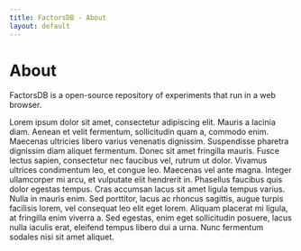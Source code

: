 ```yaml
---
title: FactorsDB - About
layout: default
---
```


# About

<p class="lead">FactorsDB is a open-source repository of experiments that run in
a web browser.</p>

Lorem ipsum dolor sit amet, consectetur adipiscing elit. Mauris a lacinia diam. Aenean et velit fermentum, sollicitudin quam a, commodo enim. Maecenas ultricies libero varius venenatis dignissim. Suspendisse pharetra dignissim diam aliquet fermentum. Donec sit amet fringilla mauris. Fusce lectus sapien, consectetur nec faucibus vel, rutrum ut dolor. Vivamus ultrices condimentum leo, et congue leo. Maecenas vel ante magna. Integer ullamcorper mi arcu, et vulputate elit hendrerit in. Phasellus faucibus quis dolor egestas tempus. Cras accumsan lacus sit amet ligula tempus varius. Nulla in mauris enim. Sed porttitor, lacus ac rhoncus sagittis, augue turpis facilisis lorem, vel consequat leo elit eget lorem. Aliquam placerat mi ligula, at fringilla enim viverra a. Sed egestas, enim eget sollicitudin posuere, lacus nulla iaculis erat, eleifend tempus libero dui a urna. Nunc fermentum sodales nisi sit amet aliquet.
